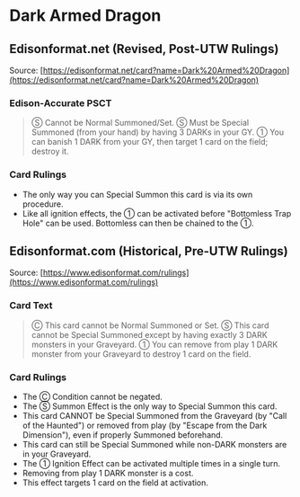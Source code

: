 # Dark Armed Dragon

## Edisonformat.net (Revised, Post-UTW Rulings)

Source: [https://edisonformat.net/card?name=Dark%20Armed%20Dragon](https://edisonformat.net/card?name=Dark%20Armed%20Dragon)

### Edison-Accurate PSCT

> Ⓢ Cannot be Normal Summoned/Set.
> Ⓢ Must be Special Summoned (from your hand) by having 3 DARKs in your GY.
> ① You can banish 1 DARK from your GY, then target 1 card on the field; destroy it.

### Card Rulings

*   The only way you can Special Summon this card is via its own procedure.
*   Like all ignition effects, the ① can be activated before "Bottomless Trap Hole" can be used. Bottomless can then be chained to the ①.


## Edisonformat.com (Historical, Pre-UTW Rulings)

Source: [https://www.edisonformat.com/rulings](https://www.edisonformat.com/rulings)

### Card Text

> Ⓒ This card cannot be Normal Summoned or Set. Ⓢ This card cannot be Special Summoned except by having exactly 3 DARK monsters in your Graveyard. ① You can remove from play 1 DARK monster from your Graveyard to destroy 1 card on the field.

### Card Rulings

*   The Ⓒ Condition cannot be negated.
*   The Ⓢ Summon Effect is the only way to Special Summon this card.
*   This card CANNOT be Special Summoned from the Graveyard (by "Call of the Haunted") or removed from play (by "Escape from the Dark Dimension"), even if properly Summoned beforehand.
*   This card can still be Special Summoned while non-DARK monsters are in your Graveyard.
*   The ① Ignition Effect can be activated multiple times in a single turn.
*   Removing from play 1 DARK monster is a cost.
*   This effect targets 1 card on the field at activation.



